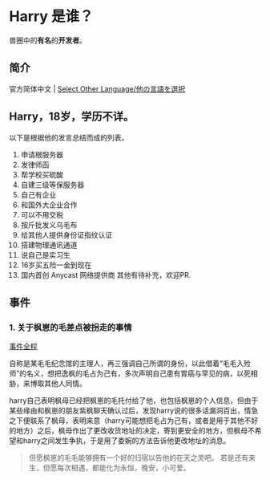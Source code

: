 # Harry 是谁？

兽圈中的**有名**的**开发者**。

## 简介

官方简体中文 | [Select Other Language/他の言語を選択](i18n/list.md)

## Harry，18岁，学历不详。
以下是根据他的发言总结而成的列表。
1. 申请根服务器
2. 发律师函
3. 帮学校买硫酸
4. 自建三级等保服务器
5. 自己有企业
6. 和国外大企业合作
7. 可以不用交税
8. 按斤批发义乌毛布
9. 给其他人提供身份证指纹认证
10. 搭建物理通讯通道
11. 说自己是实习生
12. 16岁买五险一金到现在
13. 国内首创 Anycast 网络提供商
其他有待补充，欢迎PR.

## 事件

### 1. 关于枫崽的毛差点被拐走的事情

[事件全程](assets/1.%20%E5%85%B3%E4%BA%8E%E6%9E%AB%E5%B4%BD%E7%9A%84%E6%AF%9B%E5%B7%AE%E7%82%B9%E8%A2%AB%E6%8B%90%E8%B5%B0%E7%9A%84%E4%BA%8B%E6%83%85/%E5%85%B3%E4%BA%8E%E6%9E%AB%E5%B4%BD%E7%9A%84%E6%AF%9B%E5%B7%AE%E7%82%B9%E8%A2%AB%E6%8B%90%E8%B5%B0%E7%9A%84%E4%BA%8B%E6%83%85.md)

自称是某毛毛纪念馆的主理人，再三强调自己所谓的身份，以此借着“毛毛入殓师”的名义，想把逸枫的毛占为己有，多次声明自己患有胃癌与罕见的病，以死相胁，来博取其他人同情。

harry自己表明枫母已经把枫崽的毛托付给了他，也包括枫崽的个人信息，但由于某些缘由和枫崽的朋友紫枫聊天确认过后，发现harry说的很多话漏洞百出，情急之下便联系了枫母，表明来意（harry可能想把毛占为己有，或者是用于其他不好的地方）之后，枫母作出了更改收货地址的决定，寄到更安全的地方，但枫母不希望和harry之间发生争执，于是用了委婉的方法告诉他更改地址的消息。

>   但愿枫崽的毛毛能够拥有一个好的归宿以告他的在天之灵吧。
    若是还有来生，但愿每次相遇，都能化为永恒，晚安，小可爱。
